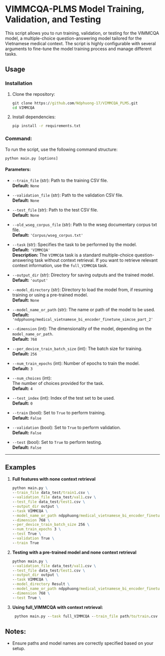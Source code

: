 # VIMMCQA-PLMS Model Training, Validation, and Testing

This script allows you to run training, validation, or testing for the VIMMCQA model, a multiple-choice question-answering model tailored for the Vietnamese medical context. The script is highly configurable with several arguments to fine-tune the model training process and manage different tasks.

## Usage

### Installation

1. Clone the repository:
   ```cmd
   git clone https://github.com/Ndphuong-17/VIMMCQA_PLMS.git
   cd VIMMCQA
   ```
2. Install dependencies:
   ```cmd
   pip install -r requirements.txt
   ```

### Command:

To run the script, use the following command structure:

```cmd
python main.py [options]
```

#### Parameters:

- `--train_file` (str):  Path to the training CSV file.  
  **Default:** `None`

- `--validation_file` (str):  Path to the validation CSV file.  
  **Default:** `None`

- `--test_file` (str):  Path to the test CSV file.  
  **Default:** `None`

- `--old_wseg_corpus_file` (str):  Path to the wseg documentary corpus txt file.  
  **Default:** `'Corpus/wseg_corpus.txt'`

- `--task` (str):  Specifies the task to be performed by the model.  
  **Default:** `'VIMMCQA'`  
  **Description:** The `VIMMCQA` task is a standard multiple-choice question-answering task without context retrieval. If you want to retrieve relevant context information, use the `full_VIMMCQA` task.

- `--output_dir` (str):  Directory for saving outputs and the trained model.  
  **Default:** `'output'`

- `--model_directory` (str):  Directory to load the model from, if resuming training or using a pre-trained model.  
  **Default:** `None`

- `--model_name_or_path` (str):  The name or path of the model to be used.  
  **Default:** `'ndpphuong/medical_vietnamese_bi_encoder_finetune_simcse_part_2'`

- `--dimension` (int):  The dimensionality of the model, depending on the `model_name_or_path`.  
  **Default:** `768`

- `--per_device_train_batch_size` (int):  The batch size for training.  
  **Default:** `256`

- `--num_train_epochs` (int):  Number of epochs to train the model.  
  **Default:** `3`

- `--num_choices` (int):  
  The number of choices provided for the task.  
  **Default:** `4`

- `--test_index` (int):  Index of the test set to be used.  
  **Default:** `0`

- `--train` (bool):  Set to `True` to perform training.  
  **Default:** `False`

- `--validation` (bool):  Set to `True` to perform validation.  
  **Default:** `False`

- `--test` (bool):  Set to `True` to perform testing.  
  **Default:** `False`

---


## Examples

1. **Full features with none context retrieval**

   ```cmd
   python main.py \
   --train_file data_test/train1.csv \
   --validation_file data_test/val1.csv \
   --test_file data_test/test1.csv \
   --output_dir output \
   --task VIMMCQA \
   --model_name_or_path ndpphuong/medical_vietnamese_bi_encoder_finetune_simcse_part_2 \
   --dimension 768 \
   --per_device_train_batch_size 256 \
   --num_train_epochs 3 \
   --test True \
   --validation True \
   --train True
   ```

2. **Testing with a pre-trained model and none context retrieval**

   ```cmd
   python main.py \
   --validation_file data_test/val1.csv \
   --test_file data_test/test1.csv \
   --output_dir output \
   --task VIMMCQA \
   --model_directory Result \
   --model_name_or_path ndpphuong/medical_vietnamese_bi_encoder_finetune_simcse_part_2 \
   --dimension 768 \
   --test True \
   ```

4. **Using full_VIMMCQA with context retrieval:**

   ```cmd
    python main.py --task full_VIMMCQA --train_file path/to/train.csv --train True
    ```

## Notes:
- Ensure paths and model names are correctly specified based on your setup.

